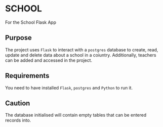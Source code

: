 # SCHOOL
For the School Flask App

## Purpose
The project uses `Flask` to interact with a `postgres` database to create, read, update and delete data about a school in a coiuntry.
Additionally, teachers can be added and accessed in the project.
## Requirements
You need to have installed `Flask`, `postgres` and `Python` to run it.
## Caution
The database initialised will contain empty tables that can be entered records into.
